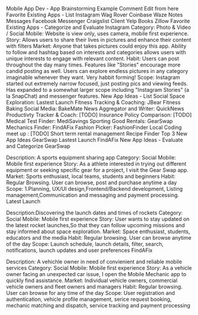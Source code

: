 Mobile App Dev - App Brainstorming Example
 Comment
 Edit from here
Favorite Existing Apps - List
Instagram
Wag
Rover
Coinbase
Waze
Notes
Messages
Facebook Messenger
Craigslist Client
Yelp
Books
Zillow
Favorite Existing Apps - Categorize and Evaluate
Instagram
Category: Photo & Video / Social
Mobile: Website is view only, uses camera, mobile first experience.
Story: Allows users to share their lives in pictures and enhance their content with filters
Market: Anyone that takes pictures could enjoy this app. Ability to follow and hashtag based on interests and categories allows users with unique interests to engage with relevant content.
Habit: Users can post throughout the day many times. Features like "Stories" encourage more candid posting as well. Users can explore endless pictures in any category imaginable whenever they want. Very habbit forming!
Scope: Instagram started out extremely narrow focused, just posting pics and viewing feeds. Has expanded to a somewhat larger scope including "Instagram Stories" (a la SnapChat) and messenger features.
New App Ideas - List
Social Space Exploration: Lastest Launch
Fitness Tracking & Coaching: JBear Fitness
Baking Social Media: BakeMate
News Aggregator and Writer: QuickNews
Productivty Tracker & Coach: [TODO]
Insurance Policy Comparison: [TODO]
Medical Test Finder: MediSavings
Sporting Good Rentals: GearSwap
Mechanics Finder: FindAFix
Fashion Picker: FashionFinder
Local Coding meet up : [TODO]
Short term rental management
Recipe Finder
Top 3 New App Ideas
GearSwap
Lastest Launch
FindAFix
New App Ideas - Evaluate and Categorize
GearSwap

Description: A sports equipment sharing app
Category: Social
Mobile: Mobile first experience
Story: As a athlete interested in trying out different equipment or seeking specific gear for a project, I visit the Gear Swap app.
Market: Sports enthusiast, local teams, students and beginners
Habit: Regular Browsing. User can browse, post and purchase anytime a day
Scope: 1.Planning, UX/UI design,Frontend/Backend development, Listing management,Communication and messaging and payment processing.
Latest Launch

Description:Discovering the launch dates and times of rockets
Category: Social
Mobile: Mobile first experience
Story: User wants to stay updated on the latest rocket launches,So that they can follow upcoming missions and stay informed about space exploration.
Market: Space enthusiast, students, educators and the media
Habit: Regular browsing. User can browse anytime of the day
Scope: Launch schedule, launch details, filter, search, notifications, launch updates and user preferences
FindAFix

Description: A vehichle owner in need of convienient and reliable mobile services
Category: Social
Mobile: Mobile first experience
Story: As a vehicle owner facing an unexpected car issue, I open the Mobile Mechanic app to quickly find assistance.
Market: Individual vehicle owners, commercial vehicle owners and fleet owners and managers
Habit: Regular browsing. User can browse for any time of the day
Scope: User registration and authentication, vehicle profile management, serice request booking, mechanic matching and dispatch, service tracking and payment processing
